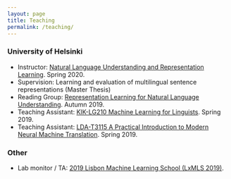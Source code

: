 ```yaml
---
layout: page
title: Teaching
permalink: /teaching/
---
```

### University of Helsinki

*   Instructor: [Natural Language Understanding and Representation Learning](https://courses.helsinki.fi/en/lda-t3115/130806390). Spring 2020.
*   Supervision: Learning and evaluation of multilingual sentence representations (Master Thesis)
*   Reading Group: [Representation Learning for Natural Language Understanding](../assets/files/nlu_reading_group_2019.pdf "Representation Learning for NLU reading group"). Autumn 2019.
*   Teaching Assistant: [KIK-LG210 Machine Learning for Linguists](https://weboodi.helsinki.fi/hy/opintjakstied.jsp?OpinKohd=117878782&Kieli=6 "Machine Learning for Linguists"). Spring 2019.
*   Teaching Assistant: [LDA-T3115 A Practical Introduction to Modern Neural Machine Translation](https://courses.helsinki.fi/en/lda-t3115/128148821 "A Practical Introduction to Modern Neural Machine Translation"). Spring 2019.

### Other

*   Lab monitor / TA: [2019 Lisbon Machine Learning School (LxMLS 2019)](http://lxmls.it.pt/2019/ "LxMLS 2019").